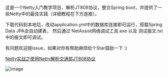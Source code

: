 
这是一个Netty入门教学项目，解析JT808协议，整合Spring boot，并提供了一些Netty中的最佳实践（详细教程在下方连接）。


下载代码到本地后，改动application.yml中的数据库连接即可运行，搭载Spring Data JPA会自动建表，
然后通过 NetAssist网络调试工具.exe 以及 测试报文.txt 中的报文即可调试。

有问题欢迎提issue，如果对你有帮助麻烦给个Star鼓励一下 :)


<a href="https://juejin.im/post/5cde451f51882525fd1f6e68#heading-10">Netty实战之使用Netty解析交通部JT808协议</a>

![image](https://user-images.githubusercontent.com/50564542/173286593-abd16409-503f-4b3d-b270-47d9ac164fe5.png)
